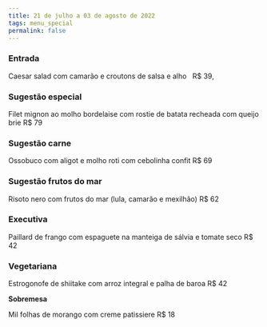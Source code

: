 ```yaml
---
title: 21 de julho a 03 de agosto de 2022
tags: menu_special
permalink: false
---
```

### Entrada

Caesar salad com camarão e croutons de salsa e alho   R$ 39,

### Sugestão especial

Filet mignon ao molho bordelaise com rostie de batata recheada com queijo brie R$ 79

### Sugestão carne

Ossobuco com aligot e molho roti com cebolinha confit R$ 69

### Sugestão frutos do mar

Risoto nero com frutos do mar (lula, camarão e mexilhão)  R$ 62

### Executiva

Paillard de frango com espaguete na manteiga de sálvia e tomate seco  R$ 42

### Vegetariana

Estrogonofe de shiitake com arroz integral e palha de baroa R$ 42

**Sobremesa**

Mil folhas de morango com creme patissiere  R$ 18